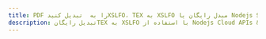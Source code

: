 ---title: PDF را به  تبدیل کنیدXSLFO، TEX به XSLFO مبدل رایگان یا Nodejs SDKdescription: تبدیل رایگانTEX به XSLFO با استفاده از Nodejs Cloud APIs & SDK همچنین اسناد PDF را در Cloud ایجاد، ویرایش و رندر کنید.---